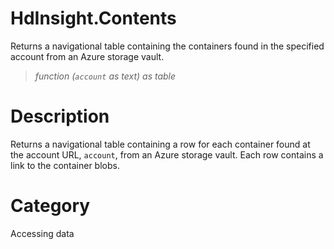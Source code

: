 ﻿# HdInsight.Contents
Returns a navigational table containing the containers found in the specified account from an Azure storage vault.
> _function (<code>account</code> as text) as table_
# Description 
Returns a navigational table containing a row for each container found at the account URL, <code>account</code>, from an Azure storage vault. Each row contains a link to the container blobs.

# Category 
Accessing data
